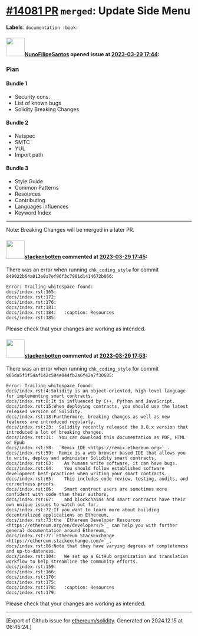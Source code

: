 # [\#14081 PR](https://github.com/ethereum/solidity/pull/14081) `merged`: Update Side Menu
**Labels**: `documentation :book:`


#### <img src="https://avatars.githubusercontent.com/u/2582498?u=a1331723a724eb612a66f75abee3048448e2fe01&v=4" width="50">[NunoFilipeSantos](https://github.com/NunoFilipeSantos) opened issue at [2023-03-29 17:44](https://github.com/ethereum/solidity/pull/14081):

### Plan

#### Bundle 1

- Security cons.
- List of known bugs
- Solidity Breaking Changes

#### Bundle 2

- Natspec
- SMTC
- YUL
- Import path

#### Bundle 3

- Style Guide
- Common Patterns
- Resources
- Contributing
- Languages influences
- Keyword Index

---
Note: Breaking Changes will be merged in a later PR.

#### <img src="https://avatars.githubusercontent.com/u/44874361?v=4" width="50">[stackenbotten](https://github.com/stackenbotten) commented at [2023-03-29 17:45](https://github.com/ethereum/solidity/pull/14081#issuecomment-1489038945):

There was an error when running `chk_coding_style` for commit `849022b64a013e0a7ef96f3c7901d1414672b066`:
```
Error: Trailing whitespace found:
docs/index.rst:165:   
docs/index.rst:172:   
docs/index.rst:176:   
docs/index.rst:181:   
docs/index.rst:184:   :caption: Resources  
docs/index.rst:185:   

```
Please check that your changes are working as intended.

#### <img src="https://avatars.githubusercontent.com/u/44874361?v=4" width="50">[stackenbotten](https://github.com/stackenbotten) commented at [2023-03-29 17:53](https://github.com/ethereum/solidity/pull/14081#issuecomment-1489050091):

There was an error when running `chk_coding_style` for commit `985da5f1f54af142c504e044fb2a6f42a7f30685`:
```
Error: Trailing whitespace found:
docs/index.rst:4:Solidity is an object-oriented, high-level language for implementing smart contracts. 
docs/index.rst:8:It is influenced by C++, Python and JavaScript. 
docs/index.rst:15:When deploying contracts, you should use the latest released version of Solidity. 
docs/index.rst:18:Furthermore, breaking changes as well as new features are introduced regularly. 
docs/index.rst:23:  Solidity recently released the 0.8.x version that introduced a lot of breaking changes. 
docs/index.rst:31:  You can download this documentation as PDF, HTML or Epub 
docs/index.rst:58:  `Remix IDE <https://remix.ethereum.org>`_. 
docs/index.rst:59:  Remix is a web browser based IDE that allows you to write, deploy and administer Solidity smart contracts, 
docs/index.rst:63:    As humans write software, it can have bugs. 
docs/index.rst:64:    You should follow established software development best-practices when writing your smart contracts. 
docs/index.rst:65:    This includes code review, testing, audits, and correctness proofs. 
docs/index.rst:66:    Smart contract users are sometimes more confident with code than their authors, 
docs/index.rst:67:    and blockchains and smart contracts have their own unique issues to watch out for, 
docs/index.rst:72:If you want to learn more about building decentralized applications on Ethereum, 
docs/index.rst:73:the `Ethereum Developer Resources <https://ethereum.org/en/developers/>`_ can help you with further general documentation around Ethereum, 
docs/index.rst:77:`Ethereum StackExchange <https://ethereum.stackexchange.com/>`_, 
docs/index.rst:86:Note that they have varying degrees of completeness and up-to-dateness. 
docs/index.rst:104:   We set up a GitHub organization and translation workflow to help streamline the community efforts. 
docs/index.rst:159:   
docs/index.rst:166:   
docs/index.rst:170:   
docs/index.rst:175:   
docs/index.rst:178:   :caption: Resources  
docs/index.rst:179:   

```
Please check that your changes are working as intended.


-------------------------------------------------------------------------------



[Export of Github issue for [ethereum/solidity](https://github.com/ethereum/solidity). Generated on 2024.12.15 at 06:45:24.]
